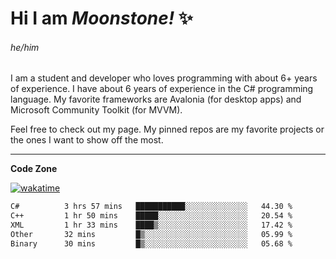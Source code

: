 
<!--
**MoonstoneStudios/MoonstoneStudios** is a ✨ _special_ ✨ repository because its `README.md` (this file) appears on your GitHub profile.

Here are some ideas to get you started:

- 🔭 I’m currently working on ...
- 🌱 I’m currently learning ...
- 👯 I’m looking to collaborate on ...
- 🤔 I’m looking for help with ...
- 💬 Ask me about ...
- 📫 How to reach me: ...
- 😄 Pronouns: ...
- ⚡ Fun fact: ...
-->

# Hi I am _Moonstone!_  ✨
###### he/him

I am a student and developer who loves programming with about 6+ years of experience. 
I have about 6 years of experience in the C# programming language. 
My favorite frameworks are Avalonia (for desktop apps) and Microsoft Community Toolkit (for MVVM).

Feel free to check out my page. My pinned repos are my favorite projects or the ones I want to show off the most. 

---

**Code Zone**


[![wakatime](https://wakatime.com/badge/user/35c755da-7226-42ef-89f9-892c03fbcf7e.svg?style=for-the-badge)](https://wakatime.com/@35c755da-7226-42ef-89f9-892c03fbcf7e)
<!--START_SECTION:waka-->

```txt
C#          3 hrs 57 mins   ███████████░░░░░░░░░░░░░░   44.30 %
C++         1 hr 50 mins    █████░░░░░░░░░░░░░░░░░░░░   20.54 %
XML         1 hr 33 mins    ████▒░░░░░░░░░░░░░░░░░░░░   17.42 %
Other       32 mins         █▒░░░░░░░░░░░░░░░░░░░░░░░   05.99 %
Binary      30 mins         █▒░░░░░░░░░░░░░░░░░░░░░░░   05.68 %
```

<!--END_SECTION:waka-->
